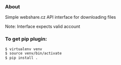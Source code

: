 ### About
Simple webshare.cz API interface for downloading files

Note: Interface expects valid account

### To get pip plugin:

```sh
$ virtualenv venv
$ source venv/bin/activate
$ pip install .
```
